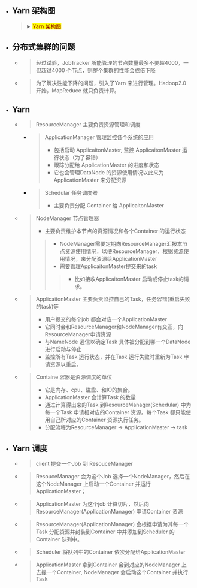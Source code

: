 

- ## Yarn 架构图
    > <details>
    > <summary><mark><font color=darkred>Yarn 架构图</font></mark></summary>
    > 
    >> ![](./img/Yarn.png)
    > </details>
    > 

- ## 分布式集群的问题
    - > 经过试验，JobTracker 所能管理的节点数量最多不要超4000，一但超过4000 个节点，则整个集群的性能会成倍下降
    - > 为了解决性能下降的问题，引入了Yarn 来进行管理。Hadoop2.0 开始，MapReduce 就只负责计算。

- ## Yarn 
    - > ResourceManager 主要负责资源管理和调度
        - > ApplicationManager 管理监控各个系统的应用
            > - 包括启动 ApplicaitonMaster, 监控 ApplicaitonMaster 运行状态（为了容错）
            > - 跟踪分配给 ApplicationMaster 的进度和状态
            > - 它也会管理DataNode 的资源使用情况以此来为ApplicationMaster 来分配资源
        - > Schedular 任务调度器
            > - 主要负责分配 Container 给 ApplicaitonMaster
    - > NodeManager 节点管理器
        > - 主要负责维护本节点的资源情况和各个Container 的运行状态
        >> - NodeManager需要定期向ResourceManager汇报本节点资源使用情况，以便ResourceManager，根据资源使用情况，来分配资源给ApplicationMaster
        >> - 需要管理ApplicaitonMaster提交来的task
        >>> - 比如接收ApplicaitonMaster 启动或停止task的请求。
    - > ApplicaitonMaster 主要负责监控自己的Task，任务容错(重启失败的task)等
        > - 用户提交的每个job 都会对应一个ApplicationMaster
        > - 它同时会和ResourceManager和NodeManager有交互，向ResourceManager申请资源
        > - 与NameNode 通信以确定Task 具体被分配到哪一个DataNode 进行启动与停止
        > - 监控所有Task 运行状态，并在Task 运行失败时重新为Task 申请资源以重启。
    - > Containe 容器是资源调度的单位
        > - 它是内存、cpu、磁盘、和IO的集合。
        > - ApplicationMaster 会计算Task 的数量
        > - 通过计算得出来的Task 到ResourceManager(Schedular) 中为每一个Task 申请相对应的Container 资源。每个Task 都只能使用自己所对应的Container 资源执行任务。
        > - 分配流程为ResourceManager -> ApplicationMaster -> task

- ## Yarn 调度
    - > client 提交一个Job 到 ResouceManager
    - > ResouceManager 会为这个Job 选择一个NodeManager，然后在这个NodeManager 上启动一个Container 并运行ApplicationMaster；
    - > ApplicationMaster 为这个job 计算切片，然后向ResourceManager(ApplicationManager) 申请Container 资源
    - > ResourceManager(ApplicationManager) 会根据申请为其每一个Task 分配资源并封装到Container 中并添加到Scheduler 的Container 队列中。
    - > Scheduler 将队列中的Container 依次分配给ApplicationMaster 
    - > ApplicationMaster 拿到Container 会到对应的NodeManager 上去提一个Container, NodeManager 会启动这个Container 并执行Task
















